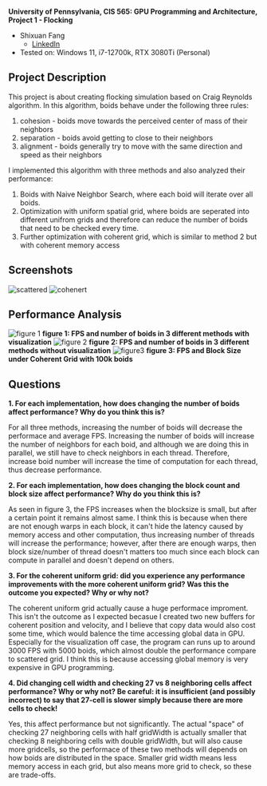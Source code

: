 **University of Pennsylvania, CIS 565: GPU Programming and Architecture,
Project 1 - Flocking**

* Shixuan Fang
  * [LinkedIn](https://www.linkedin.com/in/shixuan-fang-4aba78222/)
* Tested on: Windows 11, i7-12700k, RTX 3080Ti (Personal)


## Project Description


This project is about creating flocking simulation based on Craig Reynolds algorithm. In this algorithm, boids behave under the following three rules:
1. cohesion - boids move towards the perceived center of mass of their neighbors
2. separation - boids avoid getting to close to their neighbors
3. alignment - boids generally try to move with the same direction and speed as their neighbors

I implemented this algorithm with three methods and also analyzed their performance:
1. Boids with Naive Neighbor Search, where each boid will iterate over all boids.
2. Optimization with uniform spatial grid, where boids are seperated into different unifrom grids and therefore can reduce the number of boids that need to be checked every time.
3. Further optimization with coherent grid, which is similar to method 2 but with coherent memory access


## Screenshots

![scattered](https://user-images.githubusercontent.com/54868517/189559176-99473284-7fb2-48c6-81c2-26b1430d6fe6.gif)
![cohenert](https://user-images.githubusercontent.com/54868517/189559188-a67446ff-d56e-4603-8e9d-a047965b6e07.gif)


## Performance Analysis
![figure 1](https://user-images.githubusercontent.com/54868517/189559288-ccf3618c-51d6-4102-994e-1c7c71d3cff9.jpg)
**figure 1: FPS and number of boids in 3 different methods with visualization**
![figure 2](https://user-images.githubusercontent.com/54868517/189559292-23459485-74e5-4e97-8460-ba114e292c5a.jpg)
**figure 2: FPS and number of boids in 3 different methods without visualization**
![figure3](https://user-images.githubusercontent.com/54868517/189559618-e5090b02-c13c-44ea-949e-30eaf43dae5a.jpg)
**figure 3: FPS and Block Size under Coherent Grid with 100k boids**

## Questions
**1. For each implementation, how does changing the number of boids affect performance? Why do you think this is?**

For all three methods, increasing the number of boids will decrease the performace and average FPS. Increasing the number of boids will increase the number of neighbors for each boid, and although we are doing this in parallel, we still have to check neighbors in each thread. Therefore, increase boid number will increase the time of computation for each thread, thus decrease performance.

**2. For each implementation, how does changing the block count and block size affect performance? Why do you think this is?**

As seen in figure 3, the FPS increases when the blocksize is small, but after a certain point it remains almost same. I think this is because when there are not enough warps in each block, it can't hide the latency caused by memory access and other computation, thus increasing number of threads will increase the performance; however, after there are enough warps, then block size/number of thread doesn't matters too much since each block can compute in parallel and doesn't depend on others.

**3. For the coherent uniform grid: did you experience any performance improvements with the more coherent uniform grid? Was this the outcome you expected? Why or why not?**

The coherent uniform grid actually cause a huge performace improment. This isn't the outcome as I expected becasue I created two new buffers for coherent position and velocity, and I believe that copy data would also cost some time, which would balence the time accessing global data in GPU. Especially for the visualization off case, the program can runs up to around 3000 FPS with 5000 boids, which almost double the performance compare to scattered grid. I think this is because accessing global memory is very expensive in GPU programming.

**4. Did changing cell width and checking 27 vs 8 neighboring cells affect performance? Why or why not? Be careful: it is insufficient (and possibly incorrect) to say that 27-cell is slower simply because there are more cells to check!**

Yes, this affect performance but not significantly. The actual "space" of checking 27 neighboring cells with half gridWidth is actually smaller that checking 8 neighboring cells with double gridWidth, but will also cause more gridcells, so the performace of these two methods will depends on how boids are distributed in the space. Smaller grid width means less memory access in each grid, but also means more grid to check, so these are trade-offs.


